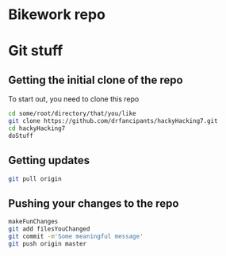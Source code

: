 # Bikework repo

# Git stuff

## Getting the initial clone of the repo
To start out, you need to clone this repo

```bash
cd some/root/directory/that/you/like
git clone https://github.com/drfancipants/hackyHacking7.git
cd hackyHacking7
doStuff
```

## Getting updates
```bash
git pull origin
```

## Pushing your changes to the repo

```bash
makeFunChanges
git add filesYouChanged
git commit -m'Some meaningful message'
git push origin master
```
